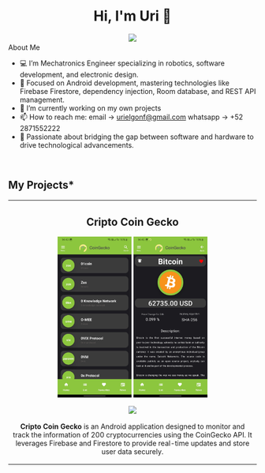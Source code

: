 
<div align="center">
  <h1>Hi, I'm Uri 👋</h1>
  <img src="https://i.imgur.com/P7Juelw.jpg">
</div>
<div

  
## About Me
- 💻 I’m Mechatronics Engineer specializing in robotics, software development, and electronic design.
- 📱 Focused on Android development, mastering technologies like Firebase Firestore, dependency injection, Room database, and REST API management.
- 🔭 I’m currently working on my own projects
- 📫 How to reach me: email -> urielgonf@gmail.com   whatsapp -> +52 2871552222 
- 🌟 Passionate about bridging the gap between software and hardware to drive technological advancements.
  
<br>

## My Projects*
<table>
<tr>
<td width="50%">
<h2 align="center">Cripto Coin Gecko</h3>
<div align="center">
<a  target="_blank">
  <img src="https://raw.githubusercontent.com/urielgonf/CriptoCoinApiGecko/master/app/src/main/java/com/myportfolio/portfoliocritocoinapplication/readmeImages/coinlist.jpg" width="150" alt="Screenshot1">
  <img src="https://raw.githubusercontent.com/urielgonf/CriptoCoinApiGecko/master/app/src/main/java/com/myportfolio/portfoliocritocoinapplication/readmeImages/favouritedetail.jpg" width="150" alt="Screenshot2">
</a>
<p>

<a href="https://github.com/urielgonf/CriptoCoinApiGecko" target="_blank">
<img src="https://img.shields.io/badge/-Code-green?style=for-the-badge&color=fbfc40">
</a>
  
</p>
<p><strong>Cripto Coin Gecko</strong> is an Android application designed to monitor and track the information of 200 cryptocurrencies using the CoinGecko API. It leverages Firebase and Firestore to provide real-time updates and store user data securely.</p>
</div>
</td>
</tr>
</table>                                                                                 
</div>                                                                         
<br>


